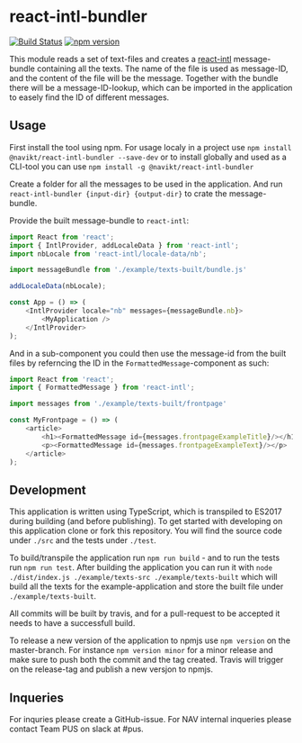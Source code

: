 # react-intl-bundler

[![Build Status](https://travis-ci.org/navikt/react-intl-bundler.svg?branch=master)](https://travis-ci.org/navikt/react-intl-bundler)
[![npm version](https://badge.fury.io/js/%40navikt%2Freact-intl-bundler.svg)](https://www.npmjs.com/package/@navikt/react-intl-bundler)

This module reads a set of text-files and creates a [react-intl](https://github.com/yahoo/react-intl) 
message-bundle containing all the texts. The name of the file is used as message-ID, and the content
of the file will be the message. Together with the bundle there will be a message-ID-lookup, which can be imported
in the application to easely find the ID of different messages.

## Usage

First install the tool using npm. For usage localy in a project use `npm install @navikt/react-intl-bundler --save-dev`
or to install globally and used as a CLI-tool you can use `npm install -g @navikt/react-intl-bundler`

Create a folder for all the messages to be used in the application. And run 
`react-intl-bundler {input-dir} {output-dir}` to crate the message-bundle.

Provide the built message-bundle to `react-intl`:

```typescript jsx
import React from 'react';
import { IntlProvider, addLocaleData } from 'react-intl';
import nbLocale from 'react-intl/locale-data/nb';

import messageBundle from './example/texts-built/bundle.js'

addLocaleData(nbLocale);

const App = () => (
    <IntlProvider locale="nb" messages={messageBundle.nb}>
        <MyApplication />
    </IntlProvider>
);
```

And in a sub-component you could then use the message-id from the built files by referncing the ID in the
`FormattedMessage`-component as such:

```typescript jsx
import React from 'react';
import { FormattedMessage } from 'react-intl';

import messages from './example/texts-built/frontpage'

const MyFrontpage = () => (
    <article>
        <h1><FormattedMessage id={messages.frontpageExampleTitle}/></h1>
        <p><FormattedMessage id={messages.frontpageExampleText}/></p>
    </article>
);
```

## Development

This application is written using TypeScript, which is transpiled to ES2017 during building (and before publishing).
To get started with developing on this application clone or fork this repository. You will find the source code
under `./src` and the tests under `./test`. 

To build/transpile the application run `npm run build` - and to run the tests run `npm run test`. After building the
application you can run it with `node ./dist/index.js ./example/texts-src ./example/texts-built` which will build
all the texts for the example-application and store the built file under `./example/texts-built`.

All commits will be built by travis, and for a pull-request to be accepted it needs to have a successfull build.

To release a new version of the application to npmjs use `npm version` on the master-branch. For instance
`npm version minor` for a minor release and make sure to push both the commit and the tag created. Travis
will trigger on the release-tag and publish a new versjon to npmjs.

## Inqueries

For inquries please create a GitHub-issue. For NAV internal inqueries please contact Team PUS on slack at #pus.
